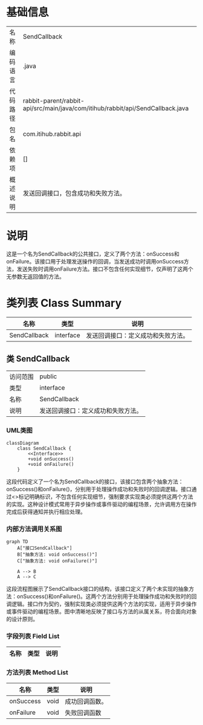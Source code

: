 # 基础信息

|      |      |
|------|------|
| 名称 | SendCallback |
| 编码语言 | .java |
| 代码路径 | rabbit-parent/rabbit-api/src/main/java/com/itihub/rabbit/api/SendCallback.java |
| 包名 | com.itihub.rabbit.api |
| 依赖项 | [] |
| 概述说明 | 发送回调接口，包含成功和失败方法。 |

# 说明

这是一个名为SendCallback的公共接口，定义了两个方法：onSuccess和onFailure。该接口用于处理发送操作的回调，当发送成功时调用onSuccess方法，发送失败时调用onFailure方法。接口不包含任何实现细节，仅声明了这两个无参数无返回值的方法。

# 类列表 Class Summary

| 名称   | 类型  | 说明 |
|-------|------|-------------|
| SendCallback | interface | 发送回调接口：定义成功和失败方法。 |



## 类 SendCallback

|      |      |
|------|------|
| 访问范围 | public |
| 类型 | interface |
| 名称 | SendCallback |
| 说明 | 发送回调接口：定义成功和失败方法。 |


### UML类图

```mermaid
classDiagram
    class SendCallback {
        <<Interface>>
        +void onSuccess()
        +void onFailure()
    }
```

这段代码定义了一个名为SendCallback的接口，该接口包含两个抽象方法：onSuccess()和onFailure()，分别用于处理操作成功和失败时的回调逻辑。接口通过<<Interface>>标记明确标识，不包含任何实现细节，强制要求实现类必须提供这两个方法的实现。这种设计模式常用于异步操作或事件驱动的编程场景，允许调用方在操作完成后获得通知并执行相应处理。


### 内部方法调用关系图

```mermaid
graph TD
    A["接口SendCallback"]
    B["抽象方法: void onSuccess()"]
    C["抽象方法: void onFailure()"]

    A --> B
    A --> C
```

这段流程图展示了SendCallback接口的结构，该接口定义了两个未实现的抽象方法：onSuccess()和onFailure()。这两个方法分别用于处理操作成功和失败时的回调逻辑。接口作为契约，强制实现类必须提供这两个方法的实现，适用于异步操作或事件驱动的编程场景。图中清晰地反映了接口与方法的从属关系，符合面向对象的设计原则。

### 字段列表 Field List

| 名称  | 类型  | 说明 |
|-------|-------|------|

### 方法列表 Method List

| 名称  | 类型  | 说明 |
|-------|-------|------|
| onSuccess | void | 成功回调函数。 |
| onFailure | void | 失败回调函数 |




